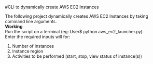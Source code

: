 #CLI to dynamically create AWS EC2 Instances

The following project dynamically creates AWS EC2 Instances by taking command line arguments.<br>
<strong> Working</strong><br>
Run the script on a terminal (eg: User$ python aws_ec2_launcher.py)<br>
Enter the required inputs will for:<br>
1. Number of instances<br>
2. Instance region<br>
3. Activities to be performed (start, stop, view status of instance(s))<br>
